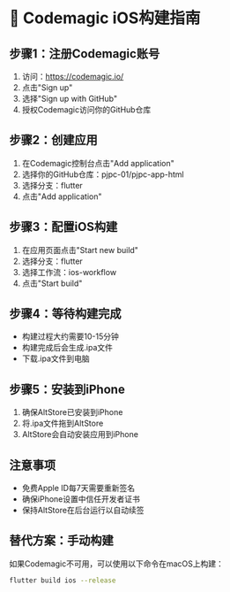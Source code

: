 # 🚀 Codemagic iOS构建指南

## 步骤1：注册Codemagic账号
1. 访问：https://codemagic.io/
2. 点击"Sign up"
3. 选择"Sign up with GitHub"
4. 授权Codemagic访问你的GitHub仓库

## 步骤2：创建应用
1. 在Codemagic控制台点击"Add application"
2. 选择你的GitHub仓库：pjpc-01/pjpc-app-html
3. 选择分支：flutter
4. 点击"Add application"

## 步骤3：配置iOS构建
1. 在应用页面点击"Start new build"
2. 选择分支：flutter
3. 选择工作流：ios-workflow
4. 点击"Start build"

## 步骤4：等待构建完成
- 构建过程大约需要10-15分钟
- 构建完成后会生成.ipa文件
- 下载.ipa文件到电脑

## 步骤5：安装到iPhone
1. 确保AltStore已安装到iPhone
2. 将.ipa文件拖到AltStore
3. AltStore会自动安装应用到iPhone

## 注意事项
- 免费Apple ID每7天需要重新签名
- 确保iPhone设置中信任开发者证书
- 保持AltStore在后台运行以自动续签

## 替代方案：手动构建
如果Codemagic不可用，可以使用以下命令在macOS上构建：
```bash
flutter build ios --release
```
